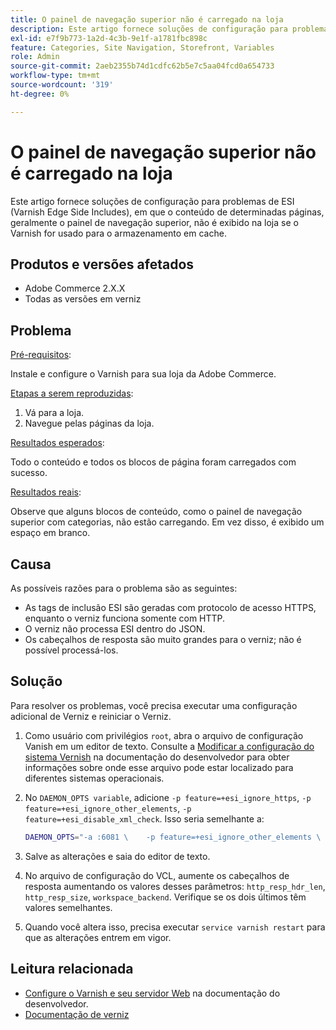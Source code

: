 ```yaml
---
title: O painel de navegação superior não é carregado na loja
description: Este artigo fornece soluções de configuração para problemas de ESI (Varnish Edge Side Includes), em que o conteúdo de determinadas páginas, geralmente o painel de navegação superior, não é exibido na loja se o Varnish for usado para o armazenamento em cache.
exl-id: e7f9b773-1a2d-4c3b-9e1f-a1781fbc898c
feature: Categories, Site Navigation, Storefront, Variables
role: Admin
source-git-commit: 2aeb2355b74d1cdfc62b5e7c5aa04fcd0a654733
workflow-type: tm+mt
source-wordcount: '319'
ht-degree: 0%

---
```


# O painel de navegação superior não é carregado na loja

Este artigo fornece soluções de configuração para problemas de ESI (Varnish Edge Side Includes), em que o conteúdo de determinadas páginas, geralmente o painel de navegação superior, não é exibido na loja se o Varnish for usado para o armazenamento em cache.

## Produtos e versões afetados

* Adobe Commerce 2.X.X
* Todas as versões em verniz

## Problema

<u>Pré-requisitos</u>:

Instale e configure o Varnish para sua loja da Adobe Commerce.

<u>Etapas a serem reproduzidas</u>:

1. Vá para a loja.
1. Navegue pelas páginas da loja.

<u>Resultados esperados</u>:

Todo o conteúdo e todos os blocos de página foram carregados com sucesso.

<u>Resultados reais</u>:

Observe que alguns blocos de conteúdo, como o painel de navegação superior com categorias, não estão carregando. Em vez disso, é exibido um espaço em branco.

## Causa

As possíveis razões para o problema são as seguintes:

* As tags de inclusão ESI são geradas com protocolo de acesso HTTPS, enquanto o verniz funciona somente com HTTP.
* O verniz não processa ESI dentro do JSON.
* Os cabeçalhos de resposta são muito grandes para o verniz; não é possível processá-los.

## Solução

Para resolver os problemas, você precisa executar uma configuração adicional de Verniz e reiniciar o Verniz.

1. Como usuário com privilégios `root`, abra o arquivo de configuração Vanish em um editor de texto. Consulte a [Modificar a configuração do sistema Vernish](https://experienceleague.adobe.com/en/docs/commerce-operations/configuration-guide/cache/config-varnish-server) na documentação do desenvolvedor para obter informações sobre onde esse arquivo pode estar localizado para diferentes sistemas operacionais.
1. No `DAEMON_OPTS variable`, adicione `-p feature=+esi_ignore_https`, `-p  feature=+esi_ignore_other_elements`, `-p  feature=+esi_disable_xml_check`. Isso seria semelhante a:

   ```bash
   DAEMON_OPTS="-a :6081 \    -p feature=+esi_ignore_other_elements \    -p feature=+esi_disable_xml_check \    -p feature=+esi_ignore_https \    -T localhost:6082 \    -f /etc/varnish/default.vcl \    -S /etc/varnish/secret \    -s malloc,256m"
   ```

1. Salve as alterações e saia do editor de texto.
1. No arquivo de configuração do VCL, aumente os cabeçalhos de resposta aumentando os valores desses parâmetros: `http_resp_hdr_len`, `http_resp_size`, `workspace_backend`. Verifique se os dois últimos têm valores semelhantes.
1. Quando você altera isso, precisa executar `service varnish restart` para que as alterações entrem em vigor.

## Leitura relacionada

* [Configure o Varnish e seu servidor Web](https://experienceleague.adobe.com/en/docs/commerce-operations/configuration-guide/cache/config-varnish-server) na documentação do desenvolvedor.
* [Documentação de verniz](https://varnish-cache.org/docs/5.1/reference/index.html)
